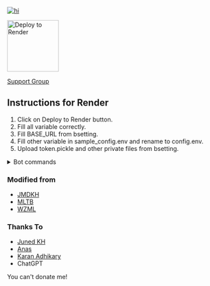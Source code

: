 [![hi](https://github-readme-stats.vercel.app/api/pin/?username=5hojib&repo=hk-upstream&theme=react&border_color=61dafb&border_radius=10)](https://github.com/5hojib/hk-upstream)


  <a href="https://render.com/deploy?repo="><img src="https://render.com/images/deploy-to-render-button.svg" alt="Deploy to Render" width="120"></a>
  
  [Support Group](https://t.me/Luna073xChat)

Instructions for Render
---------------------
1. Click on Deploy to Render button.
2. Fill all variable correctly.
3. Fill BASE_URL from bsetting.
3. Fill other variable in sample_config.env and rename to config.env.
4. Upload token.pickle and other private files from bsetting.

<details>
<summary>Bot commands</summary>

```
mirror - or /m Mirror
zipmirror - or /zm Mirror and upload as zip
unzipmirror - or /uzm Mirror and extract files
qbmirror - or /qm Mirror torrent using qBittorrent
qbzipmirror - or /qzm Mirror torrent using qb and upload as zip
qbunzipmirror - or /quzm Mirror torrent using qb and extract files
leech - or /l Leech
zipleech - or /zl Leech and upload as zip
unzipleech - or /uzl Leech and extract files
qbleech - or /ql Leech torrent using qBittorrent
qbzipleech - or /qzl Leech torrent using qb and upload as zip
qbunzipleech - or /quzl Leech torrent using qb and extract
clone - Copy file/folder to Drive
count - Count file/folder from Drive
ytdl - or /y Mirror yt-dlp supported link
ytdlzip - or /yz Mirror yt-dlp supported link as zip
ytdlleech - or /yl Leech through yt-dlp supported link
ytdlzipleech - or /yzl Leech yt-dlp support link as zip
usetting - User settings
bsetting - Bot settings
status - Get Mirror Status message
btsel - Select files from torrent
rss - Rss menu
list - Search files in Drive
search - Search for torrents with API
cancel - Cancel a task
cancelall - Cancel all tasks
del - Delete file/folder from Drive
log - Get the Bot Log
shell - Run commands in Shell
restart - Restart the Bot
stats - Bot Usage Stats
ping - Ping the Bot
help - All cmds with description
```
</details>


  




### Modified from
* [JMDKH](https://github.com/junedkh/jmdkh-mltb)
* [MLTB](https://github.com/anasty17/mirror-leech-telegram-bot)
* [WZML](https://github.com/weebzone/WZML)


### Thanks To
* [Juned KH](https://github.com/junedkh)
* [Anas](https://github.com/anasty17)
* [Karan Adhikary](https://github.com/weebzone)
* ChatGPT

You can't donate me!
